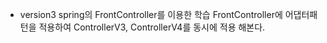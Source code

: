 * version3
spring의 FrontController를 이용한 학습
FrontController에 어댑터패턴을 적용하여 ControllerV3, ControllerV4를
동시에 적용 해본다.